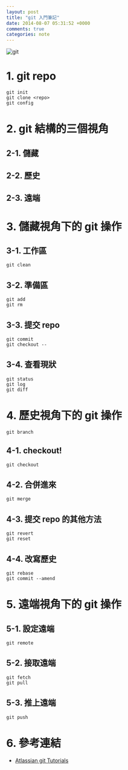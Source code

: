 ```yaml
---
layout: post
title: "git 入門筆記"
date: 2014-08-07 05:31:52 +0000
comments: true
categories: note 
---
```

![git](http://i.imgur.com/XMtH3QZl.png)

<!-- more -->

# 1. git repo
    git init
    git clone <repo>
    git config
# 2. git 結構的三個視角

## 2-1. 儲藏

## 2-2. 歷史

## 2-3. 遠端

# 3. 儲藏視角下的 git 操作

## 3-1. 工作區
    git clean

## 3-2. 準備區
    git add
    git rm

## 3-3. 提交 repo
    git commit
    git checkout --

## 3-4. 查看現狀
    git status
    git log
    git diff

# 4. 歷史視角下的 git 操作
    git branch

## 4-1. checkout!
    git checkout

## 4-2. 合併進來
    git merge

## 4-3. 提交 repo 的其他方法
    git revert
    git reset

## 4-4. 改寫歷史
    git rebase
    git commit --amend

# 5. 遠端視角下的 git 操作

## 5-1. 設定遠端
    git remote

## 5-2. 接取遠端
    git fetch
    git pull

## 5-3. 推上遠端
    git push

# 6. 參考連結

* [Atlassian git Tutorials](https://www.atlassian.com/git/)


